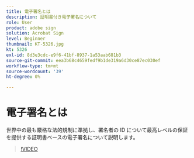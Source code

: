 ```yaml
---
title: 電子署名とは
description: 証明書付き電子署名について
role: User
product: adobe sign
solution: Acrobat Sign
level: Beginner
thumbnail: KT-5326.jpg
kt: 5326
exl-id: 8d3e3cdc-e9f6-41bf-8937-1a53aab681b3
source-git-commit: eea3b68c4659fedf9b1de319a6d30ce87ec030ef
workflow-type: tm+mt
source-wordcount: '39'
ht-degree: 0%

---
```


# 電子署名とは

世界中の最も厳格な法的規制に準拠し、署名者の ID について最高レベルの保証を提供する証明書ベースの電子署名について説明します。

>[!VIDEO](https://video.tv.adobe.com/v/343648?hidetitle=true)
